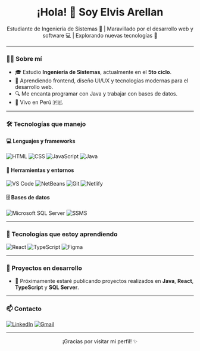 <h1 align="center">¡Hola! 👋 Soy Elvis Arellan</h1>
<p align="center">
  Estudiante de Ingeniería de Sistemas 📘 | Maravillado por el desarrollo web y software 💻 | Explorando nuevas tecnologías 🚀
</p>

---

### 👨‍🎓 Sobre mí

- 🎓 Estudio **Ingeniería de Sistemas**, actualmente en el **5to ciclo**.
- 🌱 Aprendiendo frontend, diseño UI/UX y tecnologías modernas para el desarrollo web.
- 🔍 Me encanta programar con Java y trabajar con bases de datos.
- 📍 Vivo en Perú 🇵🇪.

---

### 🛠️ Tecnologías que manejo

#### 💻 Lenguajes y frameworks
![HTML](https://img.shields.io/badge/HTML5-E34F26?style=flat&logo=html5&logoColor=white)
![CSS](https://img.shields.io/badge/CSS3-1572B6?style=flat&logo=css3&logoColor=white)
![JavaScript](https://img.shields.io/badge/JavaScript-F7DF1E?style=flat&logo=javascript&logoColor=black)
![Java](https://img.shields.io/badge/Java-007396?style=flat&logo=java&logoColor=white)

#### 🧰 Herramientas y entornos
![VS Code](https://img.shields.io/badge/VS%20Code-007ACC?style=flat&logo=visual-studio-code&logoColor=white)
![NetBeans](https://img.shields.io/badge/NetBeans-1B6AC6?style=flat&logo=apache-netbeans-ide&logoColor=white)
![Git](https://img.shields.io/badge/Git-F05032?style=flat&logo=git&logoColor=white)
![Netlify](https://img.shields.io/badge/Netlify-00C7B7?style=flat&logo=netlify&logoColor=white)

#### 🗄️ Bases de datos
![Microsoft SQL Server](https://img.shields.io/badge/SQL_Server-CC2927?style=flat&logo=microsoft-sql-server&logoColor=white)
![SSMS](https://img.shields.io/badge/SSMS-CC2927?style=flat&logo=microsoft-sql-server&logoColor=white)

---

### 🚀 Tecnologías que estoy aprendiendo

![React](https://img.shields.io/badge/React-20232A?style=flat&logo=react&logoColor=61DAFB)
![TypeScript](https://img.shields.io/badge/TypeScript-3178C6?style=flat&logo=typescript&logoColor=white)
![Figma](https://img.shields.io/badge/Figma-F24E1E?style=flat&logo=figma&logoColor=white)

---

### 🌟 Proyectos en desarrollo

- 💼 Próximamente estaré publicando proyectos realizados en **Java**, **React**, **TypeScript** y **SQL Server**.

---

### 📫 Contacto

[![LinkedIn](https://img.shields.io/badge/LinkedIn-blue?style=flat&logo=linkedin&logoColor=white)](https://www.linkedin.com/in/elvis-arellan/)
[![Gmail](https://img.shields.io/badge/Gmail-red?style=flat&logo=gmail&logoColor=white)](mailto:lbis8.tech@gmail.com)

---

<p align="center">
  ¡Gracias por visitar mi perfil! ✨
</p>

